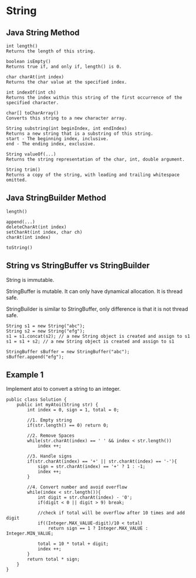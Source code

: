 # String

## Java String Method

```
int	length()
Returns the length of this string.

boolean	isEmpty()
Returns true if, and only if, length() is 0.

char charAt(int index)
Returns the char value at the specified index.

int	indexOf(int ch)
Returns the index within this string of the first occurrence of the specified character.

char[] toCharArray()
Converts this string to a new character array.

String substring(int beginIndex, int endIndex)
Returns a new string that is a substring of this string.
start - The beginning index, inclusive.
end - The ending index, exclusive.

String valueOf(...)
Returns the string representation of the char, int, double argument.

String trim()
Returns a copy of the string, with leading and trailing whitespace omitted.
```

## Java StringBuilder Method

```
length()

append(...)
deleteCharAt(int index)
setCharAt(int index, char ch)
charAt(int index)

toString()
```

## String vs StringBuffer vs StringBuilder

String is immutable.

StringBuffer is mutable. It can only have dynamical allocation. It is thread safe.

StringBuilder is similar to StringBuffer, only difference is that it is not thread safe.

```
String s1 = new String("abc");
String s2 = new String("efg");
s1 = s1.concat(s2); // a new String object is created and assign to s1
s1 = s1 + s2; // a new String object is created and assign to s1

StringBuffer sBuffer = new StringBuffer("abc");
sBuffer.append("efg");
```

## Example 1

Implement atoi to convert a string to an integer.


```
public class Solution {
    public int myAtoi(String str) {
        int index = 0, sign = 1, total = 0;
        
        //1. Empty string
        if(str.length() == 0) return 0;
        
        //2. Remove Spaces
        while(str.charAt(index) == ' ' && index < str.length())
            index ++;
            
        //3. Handle signs
        if(str.charAt(index) == '+' || str.charAt(index) == '-'){
            sign = str.charAt(index) == '+' ? 1 : -1;
            index ++;
        }
        
        //4. Convert number and avoid overflow
        while(index < str.length()){
            int digit = str.charAt(index) - '0';
            if(digit < 0 || digit > 9) break;
    
            //check if total will be overflow after 10 times and add digit
            if((Integer.MAX_VALUE-digit)/10 < total)
                return sign == 1 ? Integer.MAX_VALUE : Integer.MIN_VALUE;
            
            total = 10 * total + digit;
            index ++;
        }
        return total * sign;
    }
}
```
